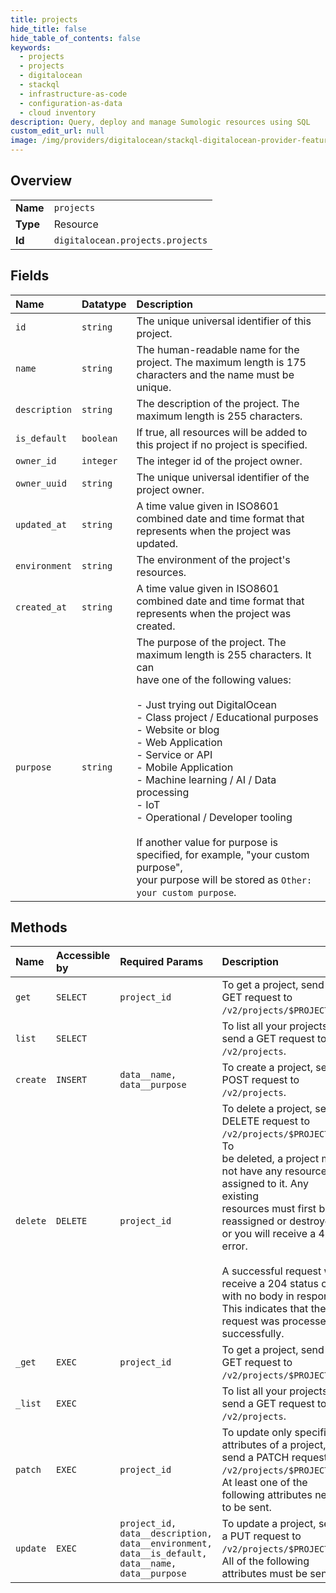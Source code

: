 ```yaml
---
title: projects
hide_title: false
hide_table_of_contents: false
keywords:
  - projects
  - projects
  - digitalocean    
  - stackql
  - infrastructure-as-code
  - configuration-as-data
  - cloud inventory
description: Query, deploy and manage Sumologic resources using SQL
custom_edit_url: null
image: /img/providers/digitalocean/stackql-digitalocean-provider-featured-image.png
---
```

  
    

## Overview
<table><tbody>
<tr><td><b>Name</b></td><td><code>projects</code></td></tr>
<tr><td><b>Type</b></td><td>Resource</td></tr>
<tr><td><b>Id</b></td><td><code>digitalocean.projects.projects</code></td></tr>
</tbody></table>

## Fields
| Name | Datatype | Description |
|:-----|:---------|:------------|
| `id` | `string` | The unique universal identifier of this project. |
| `name` | `string` | The human-readable name for the project. The maximum length is 175 characters and the name must be unique. |
| `description` | `string` | The description of the project. The maximum length is 255 characters. |
| `is_default` | `boolean` | If true, all resources will be added to this project if no project is specified. |
| `owner_id` | `integer` | The integer id of the project owner. |
| `owner_uuid` | `string` | The unique universal identifier of the project owner. |
| `updated_at` | `string` | A time value given in ISO8601 combined date and time format that represents when the project was updated. |
| `environment` | `string` | The environment of the project's resources. |
| `created_at` | `string` | A time value given in ISO8601 combined date and time format that represents when the project was created. |
| `purpose` | `string` | The purpose of the project. The maximum length is 255 characters. It can<br />have one of the following values:<br /><br />- Just trying out DigitalOcean<br />- Class project / Educational purposes<br />- Website or blog<br />- Web Application<br />- Service or API<br />- Mobile Application<br />- Machine learning / AI / Data processing<br />- IoT<br />- Operational / Developer tooling<br /><br />If another value for purpose is specified, for example, "your custom purpose",<br />your purpose will be stored as `Other: your custom purpose`.<br /> |
## Methods
| Name | Accessible by | Required Params | Description |
|:-----|:--------------|:----------------|:------------|
| `get` | `SELECT` | `project_id` | To get a project, send a GET request to `/v2/projects/$PROJECT_ID`. |
| `list` | `SELECT` |  | To list all your projects, send a GET request to `/v2/projects`. |
| `create` | `INSERT` | `data__name, data__purpose` | To create a project, send a POST request to `/v2/projects`. |
| `delete` | `DELETE` | `project_id` | To delete a project, send a DELETE request to `/v2/projects/$PROJECT_ID`. To<br />be deleted, a project must not have any resources assigned to it. Any existing<br />resources must first be reassigned or destroyed, or you will receive a 412 error.<br /><br />A successful request will receive a 204 status code with no body in response.<br />This indicates that the request was processed successfully.<br /> |
| `_get` | `EXEC` | `project_id` | To get a project, send a GET request to `/v2/projects/$PROJECT_ID`. |
| `_list` | `EXEC` |  | To list all your projects, send a GET request to `/v2/projects`. |
| `patch` | `EXEC` | `project_id` | To update only specific attributes of a project, send a PATCH request to `/v2/projects/$PROJECT_ID`. At least one of the following attributes needs to be sent. |
| `update` | `EXEC` | `project_id, data__description, data__environment, data__is_default, data__name, data__purpose` | To update a project, send a PUT request to `/v2/projects/$PROJECT_ID`. All of the following attributes must be sent. |
